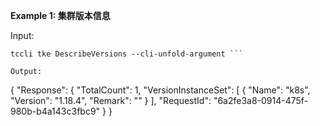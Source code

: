 **Example 1: 集群版本信息**



Input: 

```
tccli tke DescribeVersions --cli-unfold-argument ```

Output: 
```
{
    "Response": {
        "TotalCount": 1,
        "VersionInstanceSet": [
            {
                "Name": "k8s",
                "Version": "1.18.4",
                "Remark": ""
            }
        ],
        "RequestId": "6a2fe3a8-0914-475f-980b-b4a143c3fbc9"
    }
}
```

